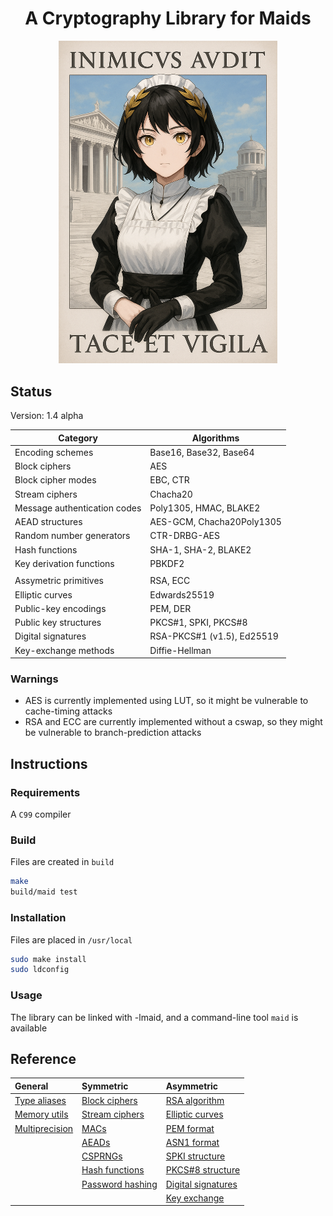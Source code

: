 <div align="center">
    <h1>A Cryptography Library for Maids</h1>
    <img src="poster.png" width="350">
</div>

## Status
Version: 1.4 alpha

| Category                     | Algorithms                 |
| -----------------------------|----------------------------|
| Encoding schemes             | Base16, Base32, Base64     |
| Block ciphers                | AES                        |
| Block cipher modes           | EBC, CTR                   |
| Stream ciphers               | Chacha20                   |
| Message authentication codes | Poly1305, HMAC, BLAKE2     |
| AEAD structures              | AES-GCM, Chacha20Poly1305  |
| Random number generators     | CTR-DRBG-AES               |
| Hash functions               | SHA-1, SHA-2, BLAKE2       |
| Key derivation functions     | PBKDF2                     |
|                              |                            |
| Assymetric primitives        | RSA, ECC                   |
| Elliptic curves              | Edwards25519               |
| Public-key encodings         | PEM, DER                   |
| Public key structures        | PKCS#1, SPKI, PKCS#8       |
| Digital signatures           | RSA-PKCS#1 (v1.5), Ed25519 |
| Key-exchange methods         | Diffie-Hellman             |

### Warnings
- AES is currently implemented using LUT, so it might be
vulnerable to cache-timing attacks
- RSA and ECC are currently implemented without a cswap, so they might be
vulnerable to branch-prediction attacks

## Instructions
### Requirements
A `C99` compiler

### Build
Files are created in `build`
```sh
make
build/maid test
```

### Installation
Files are placed in `/usr/local`
```sh
sudo make install
sudo ldconfig
```

### Usage
The library can be linked with -lmaid, and a command-line tool `maid` is
available

## Reference
| General                             | Symmetric                           | Asymmetric                          |
|:------------------------------------|:------------------------------------|:------------------------------------|
| [Type aliases](docs/types.md)       | [Block ciphers](docs/block.md)      | [RSA algorithm](docs/rsa.md)        |
| [Memory utils](docs/mem.md)         | [Stream ciphers](docs/stream.md)    | [Elliptic curves](docs/ecc.md)      |
| [Multiprecision](docs/mp.md)        | [MACs](docs/mac.md)                 | [PEM format](docs/pem.md)           |
|                                     | [AEADs](docs/aead.md)               | [ASN1 format](docs/asn1.md)         |
|                                     | [CSPRNGs](docs/rng.md)              | [SPKI structure](docs/spki.md)      |
|                                     | [Hash functions](docs/hash.md)      | [PKCS#8 structure](docs/pkcs8.md)   |
|                                     | [Password hashing](docs/pass.md)    | [Digital signatures](docs/sign.md)  |
|                                     |                                     | [Key exchange](docs/kex.md)         |
